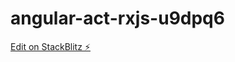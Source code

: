 # angular-act-rxjs-u9dpq6

[Edit on StackBlitz ⚡️](https://stackblitz.com/edit/angular-act-rxjs-u9dpq6)